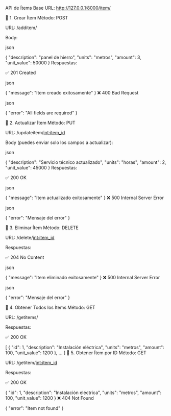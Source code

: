API de Ítems
Base URL: http://127.0.0.1:8000/item/



🔹 1. Crear Ítem
Método: POST

URL: /additem/

Body:

json

{
  "description": "panel de hierro",
  "units": "metros",
  "amount": 3,
  "unit_value": 50000
}
Respuestas:

✅ 201 Created

json

{ "message": "Item creado exitosamente" }
❌ 400 Bad Request

json

{ "error": "All fields are required" }


🔹 2. Actualizar Ítem
Método: PUT

URL: /updateitem/<int:item_id>



Body (puedes enviar solo los campos a actualizar):

json

{
  "description": "Servicio técnico actualizado",
  "units": "horas",
  "amount": 2,
  "unit_value": 45000
}
Respuestas:

✅ 200 OK

json

{ "message": "Item actualizado exitosamente" }
❌ 500 Internal Server Error

json

{ "error": "Mensaje del error" }

🔹 3. Eliminar Ítem
Método: DELETE

URL: /delete/<int:item_id>

Respuestas:

✅ 204 No Content

json

{ "message": "Item eliminado exitosamente" }
❌ 500 Internal Server Error

json

{ "error": "Mensaje del error" }

🔹 4. Obtener Todos los Ítems
Método: GET

URL: /getitems/

Respuestas:

✅ 200 OK


[
  {
    "id": 1,
    "description": "Instalación eléctrica",
    "units": "metros",
    "amount": 100,
    "unit_value": 1200
  },
  ...
]
🔹 5. Obtener Ítem por ID
Método: GET

URL: /getitem/<int:item_id>

Respuestas:

✅ 200 OK


{
  "id": 1,
  "description": "Instalación eléctrica",
  "units": "metros",
  "amount": 100,
  "unit_value": 1200
}
❌ 404 Not Found


{ "error": "Item not found" }